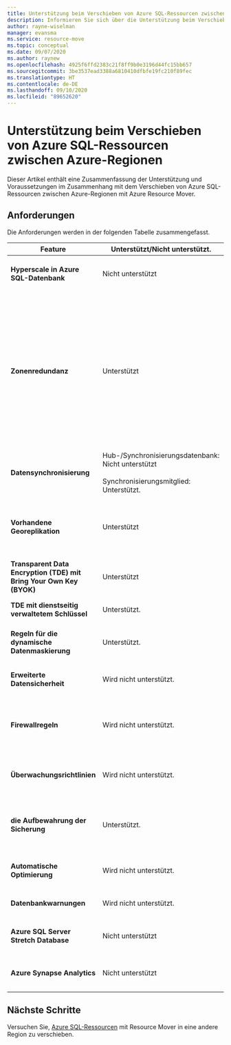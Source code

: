 ```yaml
---
title: Unterstützung beim Verschieben von Azure SQL-Ressourcen zwischen Regionen mit Azure Resource Mover
description: Informieren Sie sich über die Unterstützung beim Verschieben von Azure SQL-Ressourcen zwischen Regionen mit Azure Resource Mover.
author: rayne-wiselman
manager: evansma
ms.service: resource-move
ms.topic: conceptual
ms.date: 09/07/2020
ms.author: raynew
ms.openlocfilehash: 4925f6ffd2383c21f8ff9b0e3196d44fc15bb657
ms.sourcegitcommit: 3be3537ead3388a6810410dfbfe19fc210f89fec
ms.translationtype: HT
ms.contentlocale: de-DE
ms.lasthandoff: 09/10/2020
ms.locfileid: "89652620"
---
```

# <a name="support-for-moving-azure-sql-resources-between-azure-regions"></a>Unterstützung beim Verschieben von Azure SQL-Ressourcen zwischen Azure-Regionen

Dieser Artikel enthält eine Zusammenfassung der Unterstützung und Voraussetzungen im Zusammenhang mit dem Verschieben von Azure SQL-Ressourcen zwischen Azure-Regionen mit Azure Resource Mover.

## <a name="requirements"></a>Anforderungen

Die Anforderungen werden in der folgenden Tabelle zusammengefasst.

**Feature** | **Unterstützt/Nicht unterstützt.** | **Details**
--- | --- | ---
**Hyperscale in Azure SQL-Datenbank** | Nicht unterstützt | Mit Resource Mover können keine Datenbanken der Azure SQL Hyperscale-Dienstebene verschoben werden.
**Zonenredundanz** | Unterstützt |  Unterstützte Optionen für den Verschiebungsvorgang:<br/><br/> - Zwischen Regionen, die Zonenredundanz unterstützen<br/><br/> - Zwischen Regionen, die keine Zonenredundanz unterstützen<br/><br/> - Zwischen einer Region, die Zonenredundanz unterstützt, und einer Region, die keine Zonenredundanz unterstützt<br/><br/> - Zwischen einer Region, die keine Zonenredundanz unterstützt, und einer Region, die Zonenredundanz unterstützt 
**Datensynchronisierung** | Hub-/Synchronisierungsdatenbank: Nicht unterstützt<br/><br/> Synchronisierungsmitglied: Unterstützt. | Wird ein Synchronisierungsmitglied verschoben, müssen Sie die Datensynchronisierung mit der neuen Zieldatenbank einrichten.
**Vorhandene Georeplikation** | Unterstützt | Vorhandene Georeplikate werden der neuen primären Datenbank in der Zielregion zugeordnet.<br/><br/> Nach dem Verschieben muss das Seeding initialisiert werden. [Weitere Informationen](/azure/sql-database/sql-database-active-geo-replication-portal)
**Transparent Data Encryption (TDE) mit Bring Your Own Key (BYOK)** | Unterstützt | Weitere Informationen zum Verschieben von Schlüsseltresoren zwischen Regionen finden Sie [hier](../key-vault/general/move-region.md).
**TDE mit dienstseitig verwaltetem Schlüssel** | Unterstützt. |  Weitere Informationen zum Verschieben von Schlüsseltresoren zwischen Regionen finden Sie [hier](../key-vault/general/move-region.md).
**Regeln für die dynamische Datenmaskierung** | Unterstützt. | Regeln werden im Rahmen der Verschiebung automatisch in die Zielregion kopiert. [Weitere Informationen](https://docs.microsoft.com/azure/sql-database/sql-database-dynamic-data-masking-get-started-portal)
**Erweiterte Datensicherheit** | Wird nicht unterstützt. | Problemumgehung: Führen Sie die Einrichtung auf der SQL Server-Ebene in der Zielregion durch. [Weitere Informationen](https://docs.microsoft.com/azure/sql-database/sql-database-advanced-data-security)
**Firewallregeln** | Wird nicht unterstützt. | Problemumgehung: Richten Sie Firewallregeln für SQL Server in der Zielregion ein. Firewallregeln auf der Datenbankebene werden vom Quellserver auf den Zielserver kopiert. [Weitere Informationen](https://docs.microsoft.com/azure/sql-database/sql-database-server-level-firewall-rule)
**Überwachungsrichtlinien** | Wird nicht unterstützt. | Richtlinien werden nach dem Verschieben auf die Standardeinstellung zurückgesetzt. Informationen zum Zurücksetzen finden Sie [hier](https://docs.microsoft.com/azure/sql-database/sql-database-auditing).
**die Aufbewahrung der Sicherung** | Unterstützt. | Sicherungsaufbewahrungsrichtlinien für die Quelldatenbank werden in die Zieldatenbank übertragen. Informationen zum Ändern von Einstellungen nach dem Verschieben finden Sie [hier](/azure/sql-database/sql-database-long-term-backup-retention-configure).
**Automatische Optimierung** | Wird nicht unterstützt. | Problemumgehung: Legen Sie nach dem Verschieben Einstellungen für die automatische Optimierung fest. [Weitere Informationen](https://docs.microsoft.com/azure/sql-database/sql-database-automatic-tuning-enable)
**Datenbankwarnungen** | Wird nicht unterstützt. | Problemumgehung: Richten Sie nach dem Verschieben Warnungen ein. [Weitere Informationen](https://docs.microsoft.com/azure/sql-database/sql-database-insights-alerts-portal)
**Azure SQL Server Stretch Database** | Nicht unterstützt | SQL Server Stretch Database-Instanzen können nicht mit Resource Mover verschoben werden.
**Azure Synapse Analytics** | Nicht unterstützt | Synapse Analytics (ehemals Azure SQL Data Warehouse) kann nicht mit Resource Mover verschoben werden.
## <a name="next-steps"></a>Nächste Schritte

Versuchen Sie, [Azure SQL-Ressourcen](tutorial-move-region-sql.md) mit Resource Mover in eine andere Region zu verschieben.
